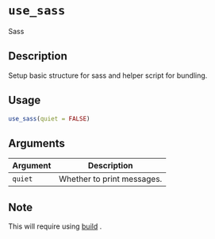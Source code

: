 # `use_sass`

Sass


## Description

Setup basic structure for sass and helper script for
 bundling.


## Usage

```r
use_sass(quiet = FALSE)
```


## Arguments

Argument      |Description
------------- |----------------
`quiet`     |     Whether to print messages.


## Note

This will require using [build](#build) .


